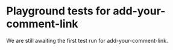 # Playground tests for add-your-comment-link
We are still awaiting the first test run for add-your-comment-link.
